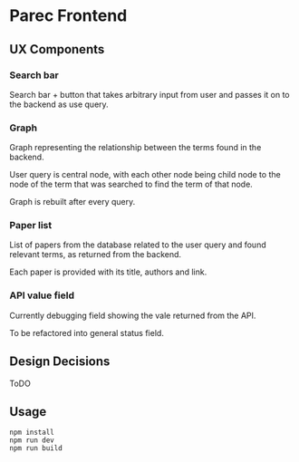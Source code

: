 # Parec Frontend

## UX Components

### Search bar

Search bar + button that takes arbitrary input from user and passes it on to the backend as use query.

### Graph

Graph representing the relationship between the terms found in the backend.

User query is central node, with each other node being child node to the node of the term that was searched to find the term of that node.

Graph is rebuilt after every query.
### Paper list

List of papers from the database related to the user query and found relevant terms, as returned from the backend.

Each paper is provided with its title, authors and link.

### API value field

Currently debugging field showing the vale returned from the API.

To be refactored into general status field.

## Design Decisions

ToDO

## Usage

```
npm install
npm run dev 
npm run build
```

